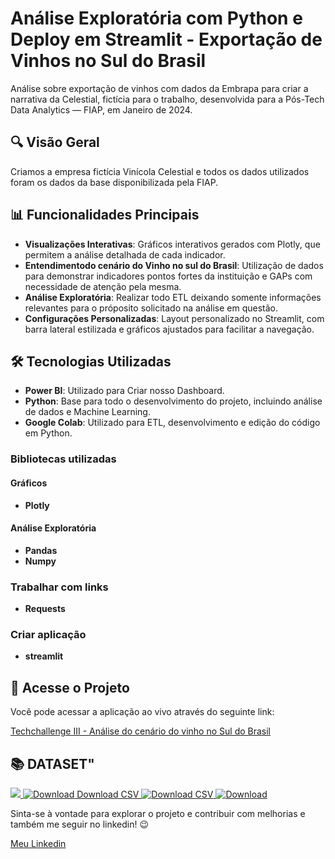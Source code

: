 # Análise Exploratória com Python e Deploy em Streamlit -  Exportação de Vinhos no Sul do Brasil

Análise sobre exportação de vinhos com dados da Embrapa para criar a narrativa da Celestial, fictícia para o trabalho, desenvolvida para a Pós-Tech Data Analytics — FIAP, em Janeiro de 2024.

## 🔍 Visão Geral

Criamos a empresa fictícia Vinícola Celestial e todos os dados utilizados foram os dados da base disponibilizada pela FIAP.

## 📊 Funcionalidades Principais

- **Visualizações Interativas**: Gráficos interativos gerados com Plotly, que permitem a análise detalhada de cada indicador.
- **Entendimentodo cenário do Vinho no sul do Brasil**: Utilização de dados para demonstrar indicadores pontos fortes da instituição e GAPs com necessidade de atenção pela mesma.
- **Análise Exploratória**: Realizar todo ETL deixando somente informações relevantes para o próposito solicitado na análise em questão.
- **Configurações Personalizadas**: Layout personalizado no Streamlit, com barra lateral estilizada e gráficos ajustados para facilitar a navegação.

## 🛠️ Tecnologias Utilizadas

- **Power BI**: Utilizado para Criar nosso Dashboard.
- **Python**: Base para todo o desenvolvimento do projeto, incluindo análise de dados e Machine Learning.
- **Google Colab**: Utilizado para ETL, desenvolvimento e edição do código em Python.
### Bibliotecas utilizadas
#### Gráficos 
- **Plotly**
#### Análise Exploratória
- **Pandas**
- **Numpy**
### Trabalhar com links 
- **Requests**
### Criar aplicação 
- **streamlit**
  

## 🚀 Acesse o Projeto

Você pode acessar a aplicação ao vivo através do seguinte link:

[Techchallenge III - Análise do cenário do vinho no Sul do Brasil](https://raw.githubusercontent.com/wesleyesantos/Techchallenge3/main/Dashboard%20-%20An%C3%A1lise%20Exporta%C3%A7%C3%B5es%20Vin%C3%ADcola%20Celestial.pdf
)

## 📚 DATASET"

<a href="https://raw.githubusercontent.com/wesleyesantos/Techchallenge3/main/ExpVinho.csv" download>
  <img src="https://img.shields.io/badge/Baixar%20CSV-📥-blue?style=for-the-badge" />
</a>


<a href="https://raw.githubusercontent.com/wesleyesantos/Techchallenge3/main/ExpVinho.csv" download="ExpVinho.csv">
  <img src="https://img.icons8.com/material-outlined/24/000000/download--v1.png" alt="Download"> 
  Download CSV
</a>

<a href="https://raw.githubusercontent.com/wesleyesantos/Techchallenge3/main/ExpVinho.csv" download="ExpVinho.csv">
  <img src="https://img.shields.io/badge/Download-CSV-blue?style=for-the-badge&logo=github" alt="Download CSV"/>
</a>


<a href="https://raw.githubusercontent.com/wesleyesantos/Techchallenge3/main/ExpVinho.csv" download="ExpVinho.csv">
  <img src="https://img.icons8.com/ios-glyphs/30/000000/download.png" alt="Download">
</a>

Sinta-se à vontade para explorar o projeto e contribuir com melhorias e também me seguir no linkedin! 😉

[Meu Linkedin](https://www.linkedin.com/in/wesleyesantos/)
